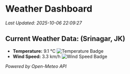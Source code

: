 
# Weather Dashboard

_Last Updated: 2025-10-06 22:09:27_

## Current Weather Data: (Srinagar, JK)
- **Temperature:** 9.1 °C ![Temperature Badge](https://img.shields.io/badge/Temperature-Low%20Temp-blue)
- **Wind Speed:** 3.3 km/h ![Wind Speed Badge](https://img.shields.io/badge/Wind%20Speed-Light%20Wind-blue)

*Powered by Open-Meteo API*
